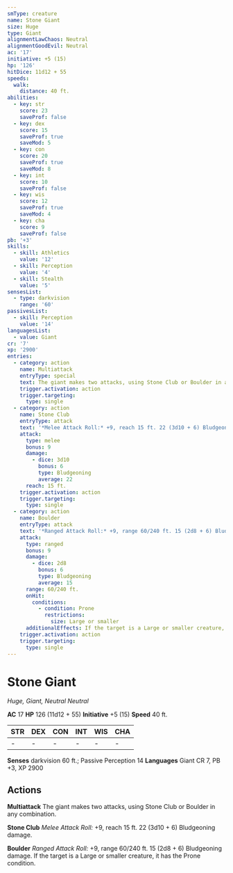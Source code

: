 ```yaml
---
smType: creature
name: Stone Giant
size: Huge
type: Giant
alignmentLawChaos: Neutral
alignmentGoodEvil: Neutral
ac: '17'
initiative: +5 (15)
hp: '126'
hitDice: 11d12 + 55
speeds:
  walk:
    distance: 40 ft.
abilities:
  - key: str
    score: 23
    saveProf: false
  - key: dex
    score: 15
    saveProf: true
    saveMod: 5
  - key: con
    score: 20
    saveProf: true
    saveMod: 8
  - key: int
    score: 10
    saveProf: false
  - key: wis
    score: 12
    saveProf: true
    saveMod: 4
  - key: cha
    score: 9
    saveProf: false
pb: '+3'
skills:
  - skill: Athletics
    value: '12'
  - skill: Perception
    value: '4'
  - skill: Stealth
    value: '5'
sensesList:
  - type: darkvision
    range: '60'
passivesList:
  - skill: Perception
    value: '14'
languagesList:
  - value: Giant
cr: '7'
xp: '2900'
entries:
  - category: action
    name: Multiattack
    entryType: special
    text: The giant makes two attacks, using Stone Club or Boulder in any combination.
    trigger.activation: action
    trigger.targeting:
      type: single
  - category: action
    name: Stone Club
    entryType: attack
    text: '*Melee Attack Roll:* +9, reach 15 ft. 22 (3d10 + 6) Bludgeoning damage.'
    attack:
      type: melee
      bonus: 9
      damage:
        - dice: 3d10
          bonus: 6
          type: Bludgeoning
          average: 22
      reach: 15 ft.
    trigger.activation: action
    trigger.targeting:
      type: single
  - category: action
    name: Boulder
    entryType: attack
    text: '*Ranged Attack Roll:* +9, range 60/240 ft. 15 (2d8 + 6) Bludgeoning damage. If the target is a Large or smaller creature, it has the Prone condition.'
    attack:
      type: ranged
      bonus: 9
      damage:
        - dice: 2d8
          bonus: 6
          type: Bludgeoning
          average: 15
      range: 60/240 ft.
      onHit:
        conditions:
          - condition: Prone
            restrictions:
              size: Large or smaller
      additionalEffects: If the target is a Large or smaller creature, it has the Prone condition.
    trigger.activation: action
    trigger.targeting:
      type: single
---
```


# Stone Giant
*Huge, Giant, Neutral Neutral*

**AC** 17
**HP** 126 (11d12 + 55)
**Initiative** +5 (15)
**Speed** 40 ft.

| STR | DEX | CON | INT | WIS | CHA |
| --- | --- | --- | --- | --- | --- |
| - | - | - | - | - | - |

**Senses** darkvision 60 ft.; Passive Perception 14
**Languages** Giant
CR 7, PB +3, XP 2900

## Actions

**Multiattack**
The giant makes two attacks, using Stone Club or Boulder in any combination.

**Stone Club**
*Melee Attack Roll:* +9, reach 15 ft. 22 (3d10 + 6) Bludgeoning damage.

**Boulder**
*Ranged Attack Roll:* +9, range 60/240 ft. 15 (2d8 + 6) Bludgeoning damage. If the target is a Large or smaller creature, it has the Prone condition.
